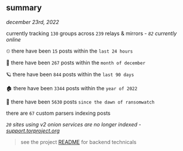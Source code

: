 
## summary
_december 23rd, 2022_

currently tracking `130` groups across `239` relays & mirrors - _`82` currently online_

⏲ there have been `15` posts within the `last 24 hours`

🦈 there have been `267` posts within the `month of december`

🪐 there have been `844` posts within the `last 90 days`

🏚 there have been `3344` posts within the `year of 2022`

🦕 there have been `5630` posts `since the dawn of ransomwatch`

there are `67` custom parsers indexing posts

_`20` sites using v2 onion services are no longer indexed - [support.torproject.org](https://support.torproject.org/onionservices/v2-deprecation/)_

> see the project [README](https://github.com/joshhighet/ransomwatch#ransomwatch--) for backend technicals

